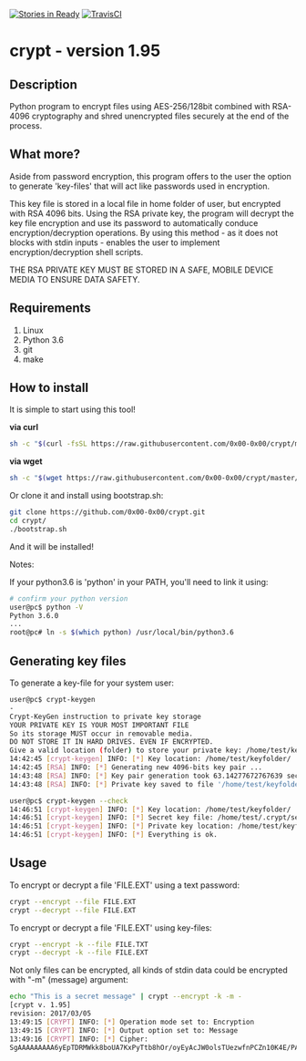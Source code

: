 [![Stories in Ready](https://badge.waffle.io/0x00-0x00/crypt.png?label=ready&title=Ready)](https://waffle.io/0x00-0x00/crypt)
[![TravisCI](https://travis-ci.org/0x00-0x00/crypt.svg?branch=master)](https://travis-ci.org/0x00-0x00/crypt/builds)
# crypt - version 1.95
## Description
Python program to encrypt files using AES-256/128bit combined with RSA-4096 cryptography and shred unencrypted files securely at the end of the process.

## What more?
Aside from password encryption, this program offers to the user the option to generate 'key-files' that will act like passwords used in encryption.

This key file is stored in a local file in home folder of user, but encrypted with RSA 4096 bits.
Using the RSA private key, the program will decrypt the key file encryption and use its password to automatically conduce encryption/decryption operations.
By using this method - as it does not blocks with stdin inputs - enables the user to implement encryption/decryption shell scripts.

THE RSA PRIVATE KEY MUST BE STORED IN A SAFE, MOBILE DEVICE MEDIA TO ENSURE DATA SAFETY.

## Requirements
1. Linux
2. Python 3.6
3. git
4. make

## How to install
It is simple to start using this tool!

**via curl**
```bash
sh -c "$(curl -fsSL https://raw.githubusercontent.com/0x00-0x00/crypt/master/bootstrap.sh)"
```

**via wget**
```bash
sh -c "$(wget https://raw.githubusercontent.com/0x00-0x00/crypt/master/bootstrap.sh -O -)"
```

Or clone it and install using bootstrap.sh:

```bash
git clone https://github.com/0x00-0x00/crypt.git
cd crypt/
./bootstrap.sh
```

And it will be installed!


Notes:


If your python3.6 is 'python' in your PATH, you'll need to link it using:
```bash
# confirm your python version
user@pc$ python -V
Python 3.6.0
...
root@pc# ln -s $(which python) /usr/local/bin/python3.6 
```

## Generating key files
To generate a key-file for your system user:
```bash
user@pc$ crypt-keygen
-
Crypt-KeyGen instruction to private key storage
YOUR PRIVATE KEY IS YOUR MOST IMPORTANT FILE
So its storage MUST occur in removable media.
DO NOT STORE IT IN HARD DRIVES. EVEN IF ENCRYPTED.
Give a valid location (folder) to store your private key: /home/test/keyfolder
14:42:45 [crypt-keygen] INFO: [*] Key location: /home/test/keyfolder/
14:42:45 [RSA] INFO: [*] Generating new 4096-bits key pair ...
14:43:48 [RSA] INFO: [*] Key pair generation took 63.14277672767639 seconds.
14:43:48 [RSA] INFO: [*] Private key saved to file '/home/test/keyfolder/.priv.key'

user@pc$ crypt-keygen --check
14:46:51 [crypt-keygen] INFO: [*] Key location: /home/test/keyfolder/
14:46:51 [crypt-keygen] INFO: [*] Secret key file: /home/test/.crypt/secret_key
14:46:51 [crypt-keygen] INFO: [*] Private key location: /home/test/keyfolder/
14:46:51 [crypt-keygen] INFO: [*] Everything is ok.
```

## Usage
To encrypt or decrypt a file 'FILE.EXT' using a text password:
```bash
crypt --encrypt --file FILE.EXT
crypt --decrypt --file FILE.EXT
```

To encrypt or decrypt a file 'FILE.EXT' using key-files: 
```bash
crypt --encrypt -k --file FILE.TXT
crypt --decrypt -k --file FILE.EXT
```

Not only files can be encrypted, all kinds of stdin data could be encrypted with "-m" (message) argument:
```bash
echo "This is a secret message" | crypt --encrypt -k -m -
[crypt v. 1.95]
revision: 2017/03/05
13:49:15 [CRYPT] INFO: [*] Operation mode set to: Encryption
13:49:15 [CRYPT] INFO: [*] Output option set to: Message
13:49:16 [CRYPT] INFO: [*] Cipher: 
SgAAAAAAAAA6yEpTDRMWkk8boUA7KxPyTtb8hOr/oyEyAcJW0olsTUezwfnPCZn10K4E/PAgBDI=
```